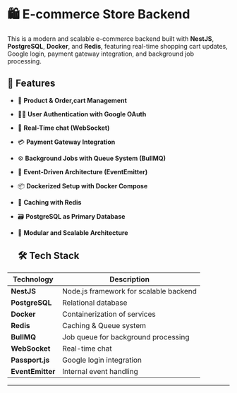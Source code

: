 # 🛍️ E-commerce Store Backend

This is a modern and scalable e-commerce backend built with **NestJS**, **PostgreSQL**, **Docker**, and **Redis**, featuring real-time shopping cart updates, Google login, payment gateway integration, and background job processing.

## 🚀 Features
- 🧾 **Product & Order,cart Management**  
- 🧑‍💼 **User Authentication with Google OAuth**  
- 🛒 **Real-Time chat  (WebSocket)**  
- 💳 **Payment Gateway Integration**  
- ⚙️ **Background Jobs with Queue System (BullMQ)**  
- 🔄 **Event-Driven Architecture (EventEmitter)**  
- 📦 **Dockerized Setup with Docker Compose**  
- 🧠 **Caching with Redis**  
- 🗃️ **PostgreSQL as Primary Database**  
- 🧩 **Modular and Scalable Architecture**

  ## 🛠️ Tech Stack

| Technology     | Description                            |
|----------------|----------------------------------------|
| **NestJS**     | Node.js framework for scalable backend |
| **PostgreSQL** | Relational database                    |
| **Docker**     | Containerization of services           |
| **Redis**      | Caching & Queue system                 |
| **BullMQ**     | Job queue for background processing    |
| **WebSocket**  | Real-time chat                         |
| **Passport.js**| Google login integration               |
| **EventEmitter**| Internal event handling               |

---
